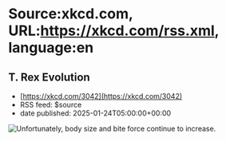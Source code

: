 # Source:xkcd.com, URL:https://xkcd.com/rss.xml, language:en

## T. Rex Evolution
 - [https://xkcd.com/3042](https://xkcd.com/3042)
 - RSS feed: $source
 - date published: 2025-01-24T05:00:00+00:00

<img src="https://imgs.xkcd.com/comics/t_rex_evolution.png" title="Unfortunately, body size and bite force continue to increase." alt="Unfortunately, body size and bite force continue to increase." />


